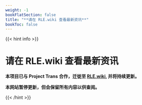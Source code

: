 ```yaml
---
weight: -1
bookFlatSection: false
title: "**请在 RLE.wiki 查看最新资讯**"
bookToc: false
---
```


{{< hint info >}}

# **请在 RLE.wiki 查看最新资讯**

**本项目已与 Project Trans 合作，迁徙至 [RLE.wiki](https://rle.wiki/), 并将持续更新。**

**本网站暂停更新，但会保留所有内容以供查阅。**

{{< /hint >}}
